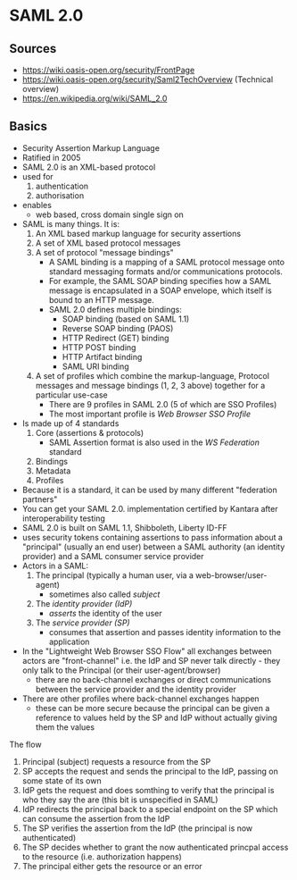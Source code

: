 # SAML 2.0

## Sources

*   https://wiki.oasis-open.org/security/FrontPage
*   https://wiki.oasis-open.org/security/Saml2TechOverview (Technical overview)
*   https://en.wikipedia.org/wiki/SAML_2.0

## Basics

* Security Assertion Markup Language
* Ratified in 2005
* SAML 2.0 is an XML-based protocol
* used for
  1. authentication
  1. authorisation
* enables
  *   web based, cross domain single sign on
*   SAML is many things. It is:
    1. An XML based markup language for security assertions
    2. A set of XML based protocol messages
    3. A set of protocol "message bindings"
        * A SAML binding is a mapping of a SAML protocol message onto standard
          messaging formats and/or communications protocols.
        * For example, the SAML SOAP binding specifies how a SAML message is
          encapsulated in a SOAP envelope, which itself is bound to an HTTP
          message.
        * SAML 2.0 defines multiple bindings:
            * SOAP binding (based on SAML 1.1)
            * Reverse SOAP binding (PAOS)
            * HTTP Redirect (GET) binding
            * HTTP POST binding
            * HTTP Artifact binding
            * SAML URI binding
    4. A set of profiles which combine the markup-language, Protocol messages and message bindings (1, 2, 3 above) together for a particular use-case
        * There are 9 profiles in SAML 2.0 (5 of which are SSO Profiles)
        * The most important profile is _Web Browser SSO Profile_
* Is made up of 4 standards
    1. Core (assertions & protocols)
        * SAML Assertion format is also used in the _WS Federation_ standard
    1. Bindings
    1. Metadata
    1. Profiles
* Because it is a standard, it can be used by many different "federation partners"
* You can get your SAML 2.0. implementation certified by Kantara after interoperability testing
* SAML 2.0 is built on SAML 1.1, Shibboleth, Liberty ID-FF
* uses security tokens containing assertions to pass information about a
  "principal" (usually an end user) between a SAML authority (an identity
  provider) and a SAML consumer service provider
* Actors in a SAML:
  1. The principal (typically a human user, via a web-browser/user-agent)
      * sometimes also called _subject_
  1. The _identity provider (IdP)_
      * _asserts_ the identity of the user
  1. The _service provider (SP)_
      * consumes that assertion and passes identity information to the application
* In the "Lightweight Web Browser SSO Flow" all exchanges between actors are "front-channel" i.e. the IdP and SP never talk directly - they only talk to the Principal (or their user-agent/browser)
  *   there are no back-channel exchanges or direct communications between the service provider and the identity provider
* There are other profiles where back-channel exchanges happen
  *   these can be more secure because the principal can be given a reference to values held by the SP and IdP without actually giving them the values

The flow

1. Principal (subject) requests a resource from the SP
1. SP accepts the request and sends the principal to the IdP, passing on some state of its own
1. IdP gets the request and does somthing to verify that the principal is who they say the are (this bit is unspecified in SAML)
1. IdP redirects the principal back to a special endpoint on the SP which can consume the assertion from the IdP
1. The SP verifies the assertion from the IdP (the principal is now authenticated)
1. The SP decides whether to grant the now authenticated princpal access to the resource (i.e. authorization happens)
1. The principal either gets the resource or an error
